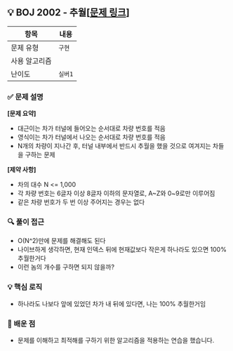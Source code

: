 ## 💡 BOJ 2002 - 추월[[문제 링크](https://www.acmicpc.net/problem/2002)]

| 항목 | 내용 |
|------|------|
| 문제 유형 | `구현` |
| 사용 알고리즘 |  |
| 난이도 | `실버1` |

### ✅ 문제 설명
**[문제 요약]**

- 대근이는 차가 터널에 들어오는 순서대로 차량 번호를 적음
- 영식이는 차가 터널에서 나오는 순서대로 차량 번호를 적음
- N개의 차량이 지나간 후, 터널 내부에서 반드시 추월을 했을 것으로 여겨지는 차들을 구하는 문제

**[제약 사항]**

- 차의 대수 N <= 1,000
- 각 차량 번호는 6글자 이상 8글자 이하의 문자열로, A~Z와 0~9로만 이루어짐
- 같은 차량 번호가 두 번 이상 주어지는 경우는 없다

### 🔍 풀이 접근
- O(N^2)만에 문제를 해결해도 된다
- 나이브하게 생각하면, 현재 인덱스 뒤에 현재값보다 작은게 하나라도 있으면 100% 추월한거다
- 이런 놈의 개수를 구하면 되지 않을까?

### 💡 핵심 로직
- 하나라도 나보다 앞에 있었던 차가 내 뒤에 있다면, 나는 100% 추월한거임

### 📌 배운 점
- 문제를 이해하고 최적해를 구하기 위한 알고리즘을 적용하는 연습을 했습니다.